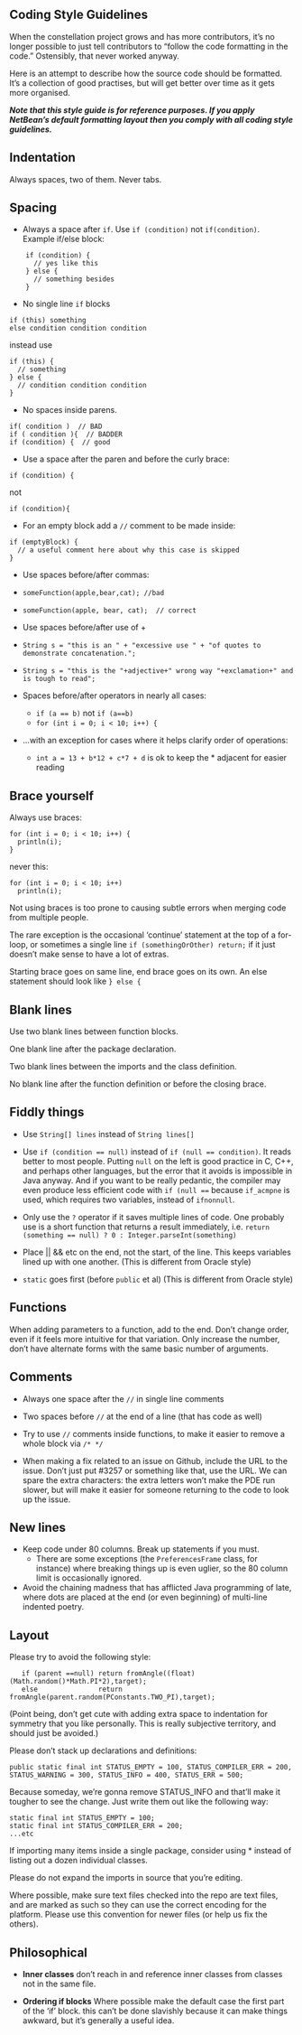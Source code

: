 ## Coding Style Guidelines

When the constellation project grows and has more contributors, it’s no
longer possible to just tell contributors to “follow the code formatting
in the code.” Ostensibly, that never worked anyway.

Here is an attempt to describe how the source code should be formatted.
It’s a collection of good practises, but will get better over time as it
gets more organised.

***Note that this style guide is for reference purposes. If you apply
NetBean’s default formatting layout then you comply with all coding
style guidelines.***

## Indentation

Always spaces, two of them. Never tabs.

## Spacing

-   Always a space after `if`. Use `if (condition)` not `if(condition)`.
    Example if/else block:

<!-- -->

        if (condition) {
          // yes like this
        } else {
          // something besides
        }

-   No single line `if` blocks

<!-- -->

    if (this) something
    else condition condition condition

instead use

    if (this) {
      // something
    } else {
      // condition condition condition
    }

-   No spaces inside parens.

<!-- -->

    if( condition )  // BAD
    if ( condition ){  // BADDER
    if (condition) {  // good

-   Use a space after the paren and before the curly brace:

<!-- -->

    if (condition) {

not

    if (condition){

-   For an empty block add a `//` comment to be made inside:

<!-- -->

    if (emptyBlock) {
      // a useful comment here about why this case is skipped
    }

-   Use spaces before/after commas:

-   `someFunction(apple,bear,cat); //bad`

-   `someFunction(apple, bear, cat);  // correct`

-   Use spaces before/after use of +

-   `String s = "this is an " + "excessive use " + "of quotes to demonstrate concatenation.";`

-   `String s = "this is the "+adjective+" wrong way "+exclamation+" and is tough to read";`

-   Spaces before/after operators in nearly all cases:

    -   `if (a == b)` not `if (a==b)`
    -   `for (int i = 0; i < 10; i++) {`

-   …with an exception for cases where it helps clarify order of
    operations:

    -   `int a = 13 + b*12 + c*7 + d` is ok to keep the \* adjacent for
        easier reading

## Brace yourself

Always use braces:

    for (int i = 0; i < 10; i++) {
      println(i);
    }

never this:

    for (int i = 0; i < 10; i++)
      println(i);

Not using braces is too prone to causing subtle errors when merging code
from multiple people.

The rare exception is the occasional ‘continue’ statement at the top of
a for-loop, or sometimes a single line `if (somethingOrOther) return;`
if it just doesn’t make sense to have a lot of extras.

Starting brace goes on same line, end brace goes on its own. An else
statement should look like `} else {`

## Blank lines

Use two blank lines between function blocks.

One blank line after the package declaration.

Two blank lines between the imports and the class definition.

No blank line after the function definition or before the closing brace.

## Fiddly things

-   Use `String[] lines` instead of `String lines[]`

-   Use `if (condition == null)` instead of `if (null == condition)`. It
    reads better to most people. Putting `null` on the left is good
    practice in C, C++, and perhaps other languages, but the error that
    it avoids is impossible in Java anyway. And if you want to be really
    pedantic, the compiler may even produce less efficient code with
    `if (null ==` because `if_acmpne` is used, which requires two
    variables, instead of `ifnonnull`.

-   Only use the `?` operator if it saves multiple lines of code. One
    probably use is a short function that returns a result immediately,
    i.e. `return (something == null) ? 0 : Integer.parseInt(something)`

-   Place || && etc on the end, not the start, of the line. This keeps
    variables lined up with one another. (This is different from Oracle
    style)

-   `static` goes first (before `public` et al) (This is different from
    Oracle style)

## Functions

When adding parameters to a function, add to the end. Don’t change
order, even if it feels more intuitive for that variation. Only increase
the number, don’t have alternate forms with the same basic number of
arguments.

## Comments

-   Always one space after the `//` in single line comments

-   Two spaces before `//` at the end of a line (that has code as well)

-   Try to use `//` comments inside functions, to make it easier to
    remove a whole block via `/* */`

-   When making a fix related to an issue on Github, include the URL to
    the issue. Don’t just put \#3257 or something like that, use the
    URL. We can spare the extra characters: the extra letters won’t make
    the PDE run slower, but will make it easier for someone returning to
    the code to look up the issue.

## New lines

-   Keep code under 80 columns. Break up statements if you must.
    -   There are some exceptions (the `PreferencesFrame` class, for
        instance) where breaking things up is even uglier, so the 80
        column limit is occasionally ignored.
-   Avoid the chaining madness that has afflicted Java programming of
    late, where dots are placed at the end (or even beginning) of
    multi-line indented poetry.

## Layout

Please try to avoid the following style:

       if (parent ==null) return fromAngle((float)(Math.random()*Math.PI*2),target);
       else               return fromAngle(parent.random(PConstants.TWO_PI),target);

(Point being, don’t get cute with adding extra space to indentation for
symmetry that you like personally. This is really subjective territory,
and should just be avoided.)

Please don’t stack up declarations and definitions:

    public static final int STATUS_EMPTY = 100, STATUS_COMPILER_ERR = 200, STATUS_WARNING = 300, STATUS_INFO = 400, STATUS_ERR = 500;

Because someday, we’re gonna remove STATUS\_INFO and that’ll make it
tougher to see the change. Just write them out like the following way:

    static final int STATUS_EMPTY = 100;
    static final int STATUS_COMPILER_ERR = 200;
    ...etc

If importing many items inside a single package, consider using \*
instead of listing out a dozen individual classes.

Please do not expand the imports in source that you’re editing.

Where possible, make sure text files checked into the repo are text
files, and are marked as such so they can use the correct encoding for
the platform. Please use this convention for newer files (or help us fix
the others).

## Philosophical

-   **Inner classes** don’t reach in and reference inner classes from
    classes not in the same file.

-   **Ordering if blocks** Where possible make the default case the
    first part of the ‘if’ block. this can’t be done slavishly because
    it can make things awkward, but it’s generally a useful idea.
